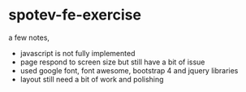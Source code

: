 # spotev-fe-exercise

a few notes,
- javascript is not fully implemented 
- page respond to screen size but still have a bit of issue
- used google font, font awesome, bootstrap 4 and jquery libraries
- layout still need a bit of work and polishing
